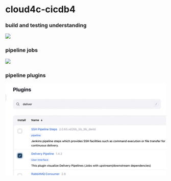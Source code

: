 # cloud4c-cicdb4

### build and testing understanding 

<img src="build.png">

### pipeline jobs 

<img src="pipe.png">

### pipeline plugins 

<img src="plugins.png">



